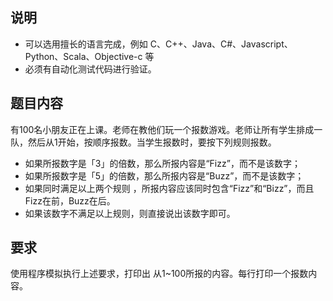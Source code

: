 ## 说明

* 可以选用擅长的语言完成，例如 C、C++、Java、C#、Javascript、Python、Scala、Objective-c 等
* 必须有自动化测试代码进行验证。

## 题目内容

有100名小朋友正在上课。老师在教他们玩一个报数游戏。老师让所有学生排成一队，然后从1开始，按顺序报数。当学生报数时，要按下列规则报数。
  * 如果所报数字是「3」的倍数，那么所报内容是“Fizz”，而不是该数字；
  * 如果所报数字是「5」的倍数，那么所报内容是“Buzz”，而不是该数字；
  * 如果同时满足以上两个规则 ，所报内容应该同时包含“Fizz”和“Bizz”，而且Fizz在前，Buzz在后。
  * 如果该数字不满足以上规则，则直接说出该数字即可。


## 要求

使用程序模拟执行上述要求，打印出 从1~100所报的内容。每行打印一个报数内容。
